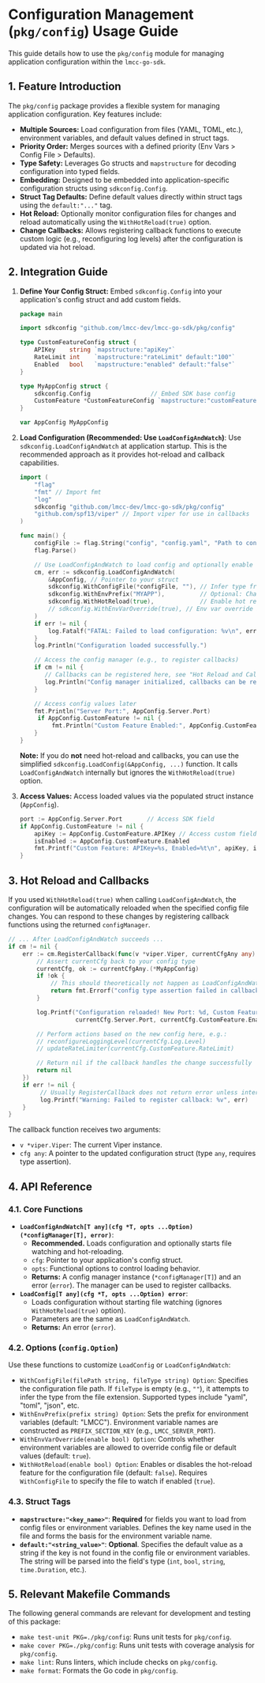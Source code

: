 # Configuration Management (`pkg/config`) Usage Guide

This guide details how to use the `pkg/config` module for managing application configuration within the `lmcc-go-sdk`.

## 1. Feature Introduction

The `pkg/config` package provides a flexible system for managing application configuration. Key features include:

- **Multiple Sources:** Load configuration from files (YAML, TOML, etc.), environment variables, and default values defined in struct tags.
- **Priority Order:** Merges sources with a defined priority (Env Vars > Config File > Defaults).
- **Type Safety:** Leverages Go structs and `mapstructure` for decoding configuration into typed fields.
- **Embedding:** Designed to be embedded into application-specific configuration structs using `sdkconfig.Config`.
- **Struct Tag Defaults:** Define default values directly within struct tags using the `default:"..."` tag.
- **Hot Reload:** Optionally monitor configuration files for changes and reload automatically using the `WithHotReload(true)` option.
- **Change Callbacks:** Allows registering callback functions to execute custom logic (e.g., reconfiguring log levels) after the configuration is updated via hot reload.

## 2. Integration Guide

1.  **Define Your Config Struct:** Embed `sdkconfig.Config` into your application's config struct and add custom fields.

    ```go
    package main

    import sdkconfig "github.com/lmcc-dev/lmcc-go-sdk/pkg/config"

    type CustomFeatureConfig struct {
    	APIKey    string `mapstructure:"apiKey"`
    	RateLimit int    `mapstructure:"rateLimit" default:"100"`
    	Enabled   bool   `mapstructure:"enabled" default:"false"`
    }

    type MyAppConfig struct {
    	sdkconfig.Config                 // Embed SDK base config
    	CustomFeature *CustomFeatureConfig `mapstructure:"customFeature"`
    }

    var AppConfig MyAppConfig
    ```

2.  **Load Configuration (Recommended: Use `LoadConfigAndWatch`)**: Use `sdkconfig.LoadConfigAndWatch` at application startup. This is the recommended approach as it provides hot-reload and callback capabilities.

    ```go
    import (
    	"flag"
    	"fmt" // Import fmt
    	"log"
    	sdkconfig "github.com/lmcc-dev/lmcc-go-sdk/pkg/config"
    	"github.com/spf13/viper" // Import viper for use in callbacks
    )

    func main() {
        configFile := flag.String("config", "config.yaml", "Path to configuration file")
        flag.Parse()

        // Use LoadConfigAndWatch to load config and optionally enable hot reload
        cm, err := sdkconfig.LoadConfigAndWatch(
            &AppConfig, // Pointer to your struct
            sdkconfig.WithConfigFile(*configFile, ""), // Infer type from extension
            sdkconfig.WithEnvPrefix("MYAPP"),          // Optional: Change env var prefix
            sdkconfig.WithHotReload(true),             // Enable hot reload
            // sdkconfig.WithEnvVarOverride(true), // Env var override is enabled by default
        )
        if err != nil {
            log.Fatalf("FATAL: Failed to load configuration: %v\n", err)
        }
        log.Println("Configuration loaded successfully.")

        // Access the config manager (e.g., to register callbacks)
        if cm != nil {
           // Callbacks can be registered here, see "Hot Reload and Callbacks" section below
           log.Println("Config manager initialized, callbacks can be registered.")
        }

        // Access config values later
        fmt.Println("Server Port:", AppConfig.Server.Port)
         if AppConfig.CustomFeature != nil {
             fmt.Println("Custom Feature Enabled:", AppConfig.CustomFeature.Enabled)
        }
    }
    ```
    **Note:** If you do **not** need hot-reload and callbacks, you can use the simplified `sdkconfig.LoadConfig(&AppConfig, ...)` function. It calls `LoadConfigAndWatch` internally but ignores the `WithHotReload(true)` option.

3.  **Access Values:** Access loaded values via the populated struct instance (`AppConfig`).

    ```go
    port := AppConfig.Server.Port       // Access SDK field
    if AppConfig.CustomFeature != nil {
        apiKey := AppConfig.CustomFeature.APIKey // Access custom field (check for nil pointer)
        isEnabled := AppConfig.CustomFeature.Enabled
        fmt.Printf("Custom Feature: APIKey=%s, Enabled=%t\n", apiKey, isEnabled)
    }
    ```

## 3. Hot Reload and Callbacks

If you used `WithHotReload(true)` when calling `LoadConfigAndWatch`, the configuration will be automatically reloaded when the specified config file changes. You can respond to these changes by registering callback functions using the returned `configManager`.

```go
// ... After LoadConfigAndWatch succeeds ...
if cm != nil {
    err := cm.RegisterCallback(func(v *viper.Viper, currentCfgAny any) error {
        // Assert currentCfg back to your config type
        currentCfg, ok := currentCfgAny.(*MyAppConfig)
        if !ok {
            // This should theoretically not happen as LoadConfigAndWatch ensures the type
            return fmt.Errorf("config type assertion failed in callback")
        }

        log.Printf("Configuration reloaded! New Port: %d, Custom Feature Enabled: %t\n",
                   currentCfg.Server.Port, currentCfg.CustomFeature.Enabled)

        // Perform actions based on the new config here, e.g.:
        // reconfigureLoggingLevel(currentCfg.Log.Level)
        // updateRateLimiter(currentCfg.CustomFeature.RateLimit)

        // Return nil if the callback handles the change successfully
        return nil
    })
    if err != nil {
         // Usually RegisterCallback does not return error unless internal logic issue
         log.Printf("Warning: Failed to register callback: %v", err)
    }
}
```
The callback function receives two arguments:
- `v *viper.Viper`: The current Viper instance.
- `cfg any`: A pointer to the updated configuration struct (type `any`, requires type assertion).

## 4. API Reference

### 4.1. Core Functions

-   **`LoadConfigAndWatch[T any](cfg *T, opts ...Option) (*configManager[T], error)`**:
    -   **Recommended.** Loads configuration and optionally starts file watching and hot-reloading.
    -   `cfg`: Pointer to your application's config struct.
    -   `opts`: Functional options to control loading behavior.
    -   **Returns:** A config manager instance (`*configManager[T]`) and an error (`error`). The manager can be used to register callbacks.
-   **`LoadConfig[T any](cfg *T, opts ...Option) error`**:
    -   Loads configuration without starting file watching (ignores `WithHotReload(true)` option).
    -   Parameters are the same as `LoadConfigAndWatch`.
    -   **Returns:** An error (`error`).

### 4.2. Options (`config.Option`)

Use these functions to customize `LoadConfig` or `LoadConfigAndWatch`:

-   `WithConfigFile(filePath string, fileType string) Option`: Specifies the configuration file path. If `fileType` is empty (e.g., `""`), it attempts to infer the type from the file extension. Supported types include "yaml", "toml", "json", etc.
-   `WithEnvPrefix(prefix string) Option`: Sets the prefix for environment variables (default: "LMCC"). Environment variable names are constructed as `PREFIX_SECTION_KEY` (e.g., `LMCC_SERVER_PORT`).
-   `WithEnvVarOverride(enable bool) Option`: Controls whether environment variables are allowed to override config file or default values (default: `true`).
-   `WithHotReload(enable bool) Option`: Enables or disables the hot-reload feature for the configuration file (default: `false`). Requires `WithConfigFile` to specify the file to watch if enabled (`true`).

### 4.3. Struct Tags

-   **`mapstructure:"<key_name>"`**: **Required** for fields you want to load from config files or environment variables. Defines the key name used in the file and forms the basis for the environment variable name.
-   **`default:"<string_value>"`**: **Optional**. Specifies the default value as a string if the key is not found in the config file or environment variables. The string will be parsed into the field's type (`int`, `bool`, `string`, `time.Duration`, etc.).

## 5. Relevant Makefile Commands

The following general commands are relevant for development and testing of this package:

-   `make test-unit PKG=./pkg/config`: Runs unit tests for `pkg/config`.
-   `make cover PKG=./pkg/config`: Runs unit tests with coverage analysis for `pkg/config`.
-   `make lint`: Runs linters, which include checks on `pkg/config`.
-   `make format`: Formats the Go code in `pkg/config`.
